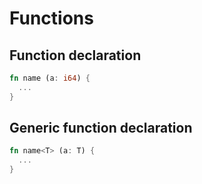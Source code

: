 # Functions
## Function declaration
```Rust
fn name (a: i64) {
  ...
}
```

## Generic function declaration
```Rust
fn name<T> (a: T) {
  ...
}
```